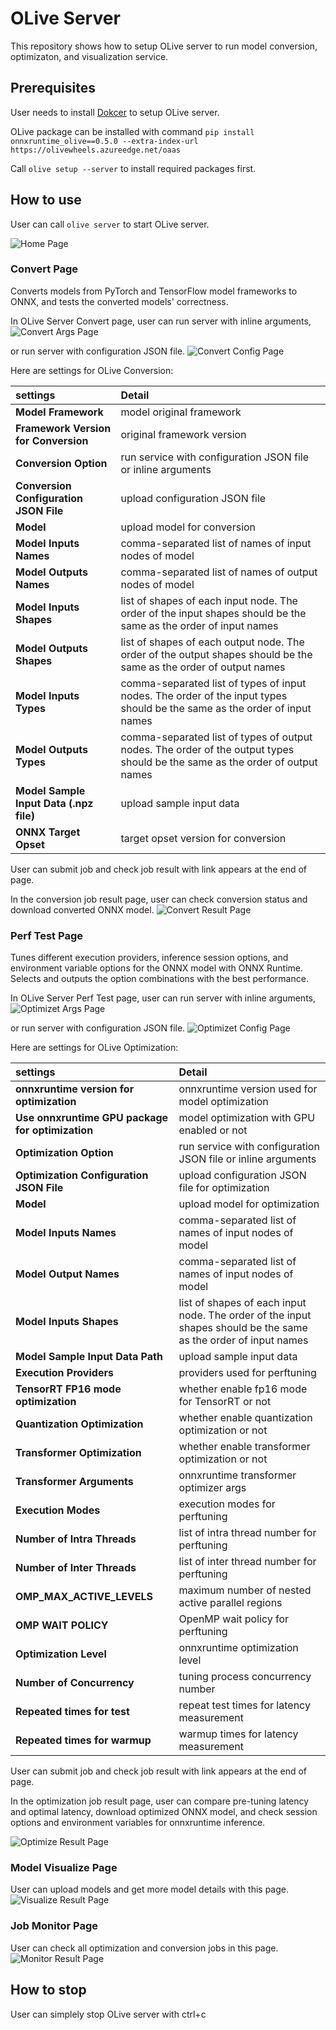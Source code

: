 # OLive Server

This repository shows how to setup OLive server to run model conversion, optimizaton, and visualization service.

## Prerequisites
User needs to install [Dokcer](https://docs.docker.com/get-docker/) to setup OLive server.

OLive package can be installed with command `pip install onnxruntime_olive==0.5.0 --extra-index-url https://olivewheels.azureedge.net/oaas` 

Call `olive setup --server` to install required packages first.

## How to use

User can call `olive server` to start OLive server. 

![Home Page](./images/home_page.png)

### Convert Page
Converts models from PyTorch and TensorFlow model frameworks to ONNX, and tests the converted models' correctness.

In OLive Server Convert page, user can run server with inline arguments, 
![Convert Args Page](./images/convert_args.png)

or run server with configuration JSON file. 
![Convert Config Page](./images/convert_config.png)

Here are settings for OLive Conversion:

| settings | Detail |
|:--|:--|
| **Model Framework** | model original framework |
| **Framework Version for Conversion** | original framework version |
| **Conversion Option** | run service with configuration JSON file or inline arguments |
| **Conversion Configuration JSON File** | upload configuration JSON file |
| **Model** | upload model for conversion |
| **Model Inputs Names** | comma-separated list of names of input nodes of model |
| **Model Outputs Names** | comma-separated list of names of output nodes of model |
| **Model Inputs Shapes** | list of shapes of each input node. The order of the input shapes should be the same as the order of input names |
| **Model Outputs Shapes** | list of shapes of each output node. The order of the output shapes should be the same as the order of output names |
| **Model Inputs Types** | comma-separated list of types of input nodes. The order of the input types should be the same as the order of input names |
| **Model Outputs Types** | comma-separated list of types of output nodes. The order of the output types should be the same as the order of output names |
| **Model Sample Input Data (.npz file)** | upload sample input data |
| **ONNX Target Opset** | target opset version for conversion |

User can submit job and check job result with link appears at the end of page. 

In the conversion job result page, user can check conversion status and download converted ONNX model. 
![Convert Result Page](./images/convert_result.png)

### Perf Test Page
Tunes different execution providers, inference session options, and environment variable options for the ONNX model with ONNX Runtime. Selects and outputs the option combinations with the best performance.

In OLive Server Perf Test page, user can run server with inline arguments, 
![Optimizet Args Page](./images/optimize_args.png)

or run server with configuration JSON file. 
![Optimizet Config Page](./images/optimize_config.png)

Here are settings for OLive Optimization:

| settings | Detail |
|:--|:--|
| **onnxruntime version for optimization** | onnxruntime version used for model optimization |
| **Use onnxruntime GPU package for optimization** | model optimization with GPU enabled or not |
| **Optimization Option** | run service with configuration JSON file or inline arguments |
| **Optimization Configuration JSON File** | upload configuration JSON file for optimization |
| **Model** | upload model for optimization |
| **Model Inputs Names** | comma-separated list of names of input nodes of model |
| **Model Output Names** | comma-separated list of names of input nodes of model |
| **Model Inputs Shapes** | list of shapes of each input node. The order of the input shapes should be the same as the order of input names |
| **Model Sample Input Data Path** | upload sample input data |
| **Execution Providers** | providers used for perftuning |
| **TensorRT FP16 mode optimization** | whether enable fp16 mode for TensorRT or not|
| **Quantization Optimization** | whether enable quantization optimization or not |
| **Transformer Optimization** | whether enable transformer optimization or not |
| **Transformer Arguments** | onnxruntime transformer optimizer args |
| **Execution Modes** | execution modes for perftuning |
| **Number of Intra Threads** | list of intra thread number for perftuning |
| **Number of Inter Threads** | list of inter thread number for perftuning |
| **OMP_MAX_ACTIVE_LEVELS** | maximum number of nested active parallel regions |
| **OMP WAIT POLICY** | OpenMP wait policy for perftuning |
| **Optimization Level** | onnxruntime optimization level |
| **Number of Concurrency** | tuning process concurrency number |
| **Repeated times for test** | repeat test times for latency measurement |
| **Repeated times for warmup** | warmup times for latency measurement |

User can submit job and check job result with link appears at the end of page. 

In the optimization job result page, user can compare pre-tuning latency and optimal latency, download optimized ONNX model, and check session options and environment variables for onnxruntime inference. 

![Optimize Result Page](./images/optimize_result.png)

### Model Visualize Page
User can upload models and get more model details with this page.
![Visualize Result Page](./images/visualize_result.png)


### Job Monitor Page
User can check all optimization and conversion jobs in this page.
![Monitor Result Page](./images/monitor_result.png)


## How to stop
User can simplely stop OLive server with ctrl+c

